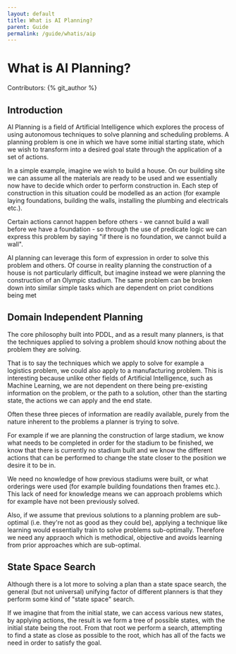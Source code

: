 ```yaml
---
layout: default
title: What is AI Planning?
parent: Guide
permalink: /guide/whatis/aip
---
```

# What is AI Planning?

Contributors: {% git_author %}

## Introduction
AI Planning is a field of Artificial Intelligence which explores the process of using autonomous techniques to solve planning and scheduling problems. A planning problem is one in which we have some initial starting state, which we wish to transform into a desired goal state through the application of a set of actions.

In a simple example, imagine we wish to build a house. On our building site we can assume all the materials are ready to be used and we essentially now have to decide which order to perform construction in. Each step of construction in this situation could be modelled as an action (for example laying foundations, building the walls, installing the plumbing and electricals etc.). 

Certain actions cannot happen before others - we cannot build a wall before we have a foundation - so through the use of predicate logic we can express this problem by saying "if there is no foundation, we cannot build a wall". 

AI planning can leverage this form of expression in order to solve this problem and others. Of course in reality planning the construction of a house is not particularly difficult, but imagine instead we were planning the construction of an Olympic stadium. The same problem can be broken down into similar simple tasks which are dependent on priot conditions being met

## Domain Independent Planning
The core philosophy built into PDDL, and as a result many planners, is that the techniques applied to solving a problem should know nothing about the problem they are solving.

That is to say the techniques which we apply to solve for example a logistics problem, we could also apply to a manufacturing problem. This is interesting because unlike other fields of Artificial Intelligence, such as Machine Learning, we are not dependent on there being pre-existing information on the problem, or the path to a solution, other than the starting state, the actions we can apply and the end state.

Often these three pieces of information are readily available, purely from the nature inherent to the problems a planner is trying to solve. 

For example if we are planning the construction of large stadium, we know what needs to be completed in order for the stadium to be finished, we know that there is currently no stadium built and we know the different actions that can be performed to change the state closer to the position we desire it to be in.

We need no knowledge of how previous stadiums were built, or what orderings were used (for example building foundations then frames etc.). This lack of need for knowledge means we can approach problems which for example have not been previously solved.

Also, if we assume that previous solutions to a planning problem are sub-optimal (i.e. they're not as good as they could be), applying a technique like learning would essentially train to solve problems sub-optimally. Therefore we need any appraoch which is methodical, objective and avoids learning from prior approaches which are sub-optimal.

## State Space Search
Although there is a lot more to solving a plan than a state space search, the general (but not universal) unifying factor of different planners is that they perform some kind of "state space" search.

If we imagine that from the initial state, we can access various new states, by applying actions, the result is we form a tree of possible states, with the initial state being the root. From that root we perform a search, attempting to find a state as close as possible to the root, which has all of the facts we need in order to satisfy the goal.

